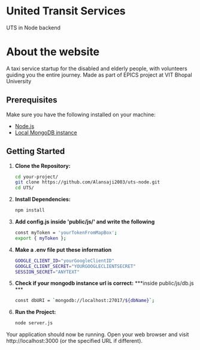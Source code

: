 # United Transit Services

UTS in Node backend
# About the website

A taxi service startup for the disabled and elderly people, with volunteers guiding you the entire journey. Made as part of EPICS project at VIT Bhopal University

## Prerequisites

Make sure you have the following installed on your machine:

- [Node.js](https://nodejs.org/)
- [Local MongoDB instance](https://www.mongodb.com/try/download/community)

## Getting Started

1. **Clone the Repository:**

   ```bash
   cd your-project/
   git clone https://github.com/Alansaji2003/uts-node.git
   cd UTS/
   

2. **Install Dependencies:** 
    ```bash
    npm install
3. **Add config.js inside 'public/js/' and write the following** 
    ```bash
    const myToken = 'yourTokenFromMapBox';
    export { myToken };

4. **Make a .env  file put these information**

    ```bash
    GOOGLE_CLIENT_ID="yourGoogleClientID"
    GOOGLE_CLIENT_SECRET="YOURGOOGLECLIENTSECRET"
    SESSION_SECRET="ANYTEXT"
5. **Check if your mongodb instance url is correct:**
    ***inside public/js/db.js ***
    ```bash
    const dbURI = `mongodb://localhost:27017/${dbName}`;
6. **Run the Project:**

    ```bash
    node server.js
Your application should now be running. Open your web browser and visit http://localhost:3000 (or the specified URL if different).
